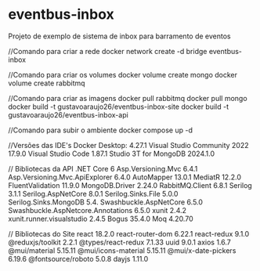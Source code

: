 # eventbus-inbox
 Projeto de exemplo de sistema de inbox para barramento de eventos

//Comando para criar a rede
docker network create -d bridge eventbus-inbox

//Comando para criar os volumes
docker volume create mongo
docker volume create rabbitmq

//Comando para criar as imagens
docker pull rabbitmq
docker pull mongo
docker build -t gustavoaraujo26/eventbus-inbox-site
docker build -t gustavoaraujo26/eventbus-inbox-api

//Comando para subir o ambiente
docker compose up -d

//Versões das IDE's
Docker Desktop: 4.27.1
Visual Studio Community 2022 17.9.0
Visual Studio Code 1.87.1
Studio 3T for MongoDB 2024.1.0

// Bibliotecas da API
.NET Core 6
Asp.Versioning.Mvc 6.4.1
Asp.Versioning.Mvc.ApiExplorer 6.4.0
AutoMapper 13.0.1
MediatR 12.2.0
FluentValidation 11.9.0
MongoDB.Driver 2.24.0
RabbitMQ.Client 6.8.1
Serilog 3.1.1
Serilog.AspNetCore 8.0.1
Serilog.Sinks.File 5.0.0
Serilog.Sinks.MongoDB 5.4.
Swashbuckle.AspNetCore 6.5.0
Swashbuckle.AspNetcore.Annotations 6.5.0
xunit 2.4.2
xunit.runner.visualstudio 2.4.5
Bogus 35.4.0
Moq 4.20.70

// Bibliotecas do Site
react 18.2.0
react-router-dom 6.22.1
react-redux 9.1.0
@reduxjs/toolkit 2.2.1
@types/react-redux 7.1.33
uuid 9.0.1
axios 1.6.7
@mui/material 5.15.11
@mui/icons-material 5.15.11
@mui/x-date-pickers 6.19.6
@fontsource/roboto 5.0.8
dayjs 1.11.0

